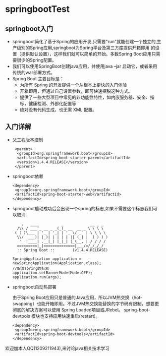 # springbootTest
## springboot入门
- springboot简化了基于Spring的应用开发,只需要"run"就能创建一个独立的,生产级别的Spring应用,springboot为Spring平台及第三方库提供开箱即用
的设置（提供默认设置），这样我们就可以简单的开始。多数Spring Boot应用只需要很少的Spring配置。
- 我们可以使用SpringBoot创建java应用，并使用java –jar 启动它，或者采用传统的war部署方式。
- Spring Boot 主要目标是：
  * 为所有 Spring 的开发提供一个从根本上更快的入门体验
  * 开箱即用，但通过自己设置参数，即可快速摆脱这种方式。  
  * 提供了一些大型项目中常见的非功能性特性，如内嵌服务器、安全、指标，健康检测、外部化配置等
  * 绝对没有代码生成，也无需 XML 配置。
## 入门详解
 - 父工程版本控制
 
    	<parent>
         <groupId>org.springframework.boot</groupId>
         <artifactId>spring-boot-starter-parent</artifactId>
         <version>1.4.4.RELEASE</version>
	    </parent>
 - springboot依赖
 
       <dependency>
        <groupId>org.springframework.boot</groupId>
        <artifactId>spring-boot-starter-web</artifactId>
       </dependency>
     
 - springboot启动成功后会出现一个spring的标志,如果不需要这个标志我们可以取消
 
           .   ____          _            __ _ _
         /\\ / ___'_ __ _ _(_)_ __  __ _ \ \ \ \
        ( ( )\___ | '_ | '_| | '_ \/ _` | \ \ \ \
         \\/  ___)| |_)| | | | | || (_| |  ) ) ) )
          '  |____| .__|_| |_|_| |_\__, | / / / /
         =========|_|==============|___/=/_/_/_/
         :: Spring Boot ::        (v1.4.4.RELEASE)
   
       SpringApplication application = newSpringApplication(Application.class);
       //取消spring的标志
       application.setBannerMode(Mode.OFF);
       application.run(args);
      
     
 - springboot自动热部署
 
   由于Spring Boot应用只是普通的Java应用，所以JVM热交换（hot-swapping）也能开箱即用。不过JVM热交换能替换的字节码有限制，想要更彻底的解决方案可以使用   Spring Loaded项目或JRebel。 spring-boot-devtools 模块也支持应用快速重启(restart)。
       
       <dependency>
        <groupId>org.springframework.boot</groupId>
        <artifactId>spring-boot-devtools</artifactId>
       </dependency>
  
欢迎加本人QQ(1209211943),来讨论java相关技术学习
